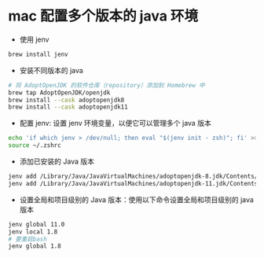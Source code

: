 # mac 配置多个版本的 java 环境

- 使用 jenv

```bash
brew install jenv
```

- 安装不同版本的 java

```sh
# 将 AdoptOpenJDK 的软件仓库（repository）添加到 Homebrew 中
brew tap AdoptOpenJDK/openjdk
brew install --cask adoptopenjdk8
brew install --cask adoptopenjdk11
```

- 配置 jenv: 设置 jenv 环境变量，以便它可以管理多个 java 版本

```bash
echo 'if which jenv > /dev/null; then eval "$(jenv init - zsh)"; fi' >> ~/.zshrc
source ~/.zshrc
```

- 添加已安装的 Java 版本

```bash
jenv add /Library/Java/JavaVirtualMachines/adoptopenjdk-8.jdk/Contents/Home
jenv add /Library/Java/JavaVirtualMachines/adoptopenjdk-11.jdk/Contents/Home
```

- 设置全局和项目级别的 Java 版本：使用以下命令设置全局和项目级别的 java 版本

```bash
jenv global 11.0
jenv local 1.8
# 要重启bash
jenv global 1.8
```
